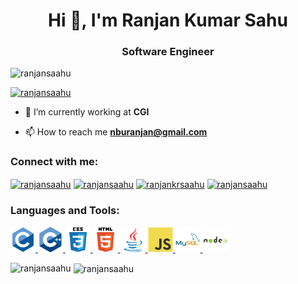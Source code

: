 <h1 align="center">Hi 👋, I'm Ranjan Kumar Sahu</h1>
<h3 align="center">Software Engineer</h3>

<p align="left"> <img src="https://komarev.com/ghpvc/?username=ranjansaahu&label=Profile%20views&color=0e75b6&style=flat" alt="ranjansaahu" /> </p>

<p align="left"> <a href="https://twitter.com/ranjansaahu" target="blank"><img src="https://img.shields.io/twitter/follow/ranjansaahu?logo=twitter&style=for-the-badge" alt="ranjansaahu" /></a> </p>

- 🔭 I’m currently working at **CGI**

- 📫 How to reach me **nburanjan@gmail.com**

<h3 align="left">Connect with me:</h3>
<p align="left">
<a href="https://twitter.com/ranjansaahu" target="blank"><img align="center" src="https://raw.githubusercontent.com/rahuldkjain/github-profile-readme-generator/master/src/images/icons/Social/twitter.svg" alt="ranjansaahu" height="30" width="40" /></a>
<a href="https://linkedin.com/in/ranjansaahu" target="blank"><img align="center" src="https://raw.githubusercontent.com/rahuldkjain/github-profile-readme-generator/master/src/images/icons/Social/linked-in-alt.svg" alt="ranjansaahu" height="30" width="40" /></a>
<a href="https://fb.com/ranjankrsaahu" target="blank"><img align="center" src="https://raw.githubusercontent.com/rahuldkjain/github-profile-readme-generator/master/src/images/icons/Social/facebook.svg" alt="ranjankrsaahu" height="30" width="40" /></a>
<a href="https://instagram.com/ranjansaahu" target="blank"><img align="center" src="https://raw.githubusercontent.com/rahuldkjain/github-profile-readme-generator/master/src/images/icons/Social/instagram.svg" alt="ranjansaahu" height="30" width="40" /></a>
</p>

<h3 align="left">Languages and Tools:</h3>
<p align="left"> <a href="https://www.cprogramming.com/" target="_blank" rel="noreferrer"> <img src="https://raw.githubusercontent.com/devicons/devicon/master/icons/c/c-original.svg" alt="c" width="40" height="40"/> </a> <a href="https://www.w3schools.com/cpp/" target="_blank" rel="noreferrer"> <img src="https://raw.githubusercontent.com/devicons/devicon/master/icons/cplusplus/cplusplus-original.svg" alt="cplusplus" width="40" height="40"/> </a> <a href="https://www.w3schools.com/css/" target="_blank" rel="noreferrer"> <img src="https://raw.githubusercontent.com/devicons/devicon/master/icons/css3/css3-original-wordmark.svg" alt="css3" width="40" height="40"/> </a> <a href="https://www.w3.org/html/" target="_blank" rel="noreferrer"> <img src="https://raw.githubusercontent.com/devicons/devicon/master/icons/html5/html5-original-wordmark.svg" alt="html5" width="40" height="40"/> </a> <a href="https://www.java.com" target="_blank" rel="noreferrer"> <img src="https://raw.githubusercontent.com/devicons/devicon/master/icons/java/java-original.svg" alt="java" width="40" height="40"/> </a> <a href="https://developer.mozilla.org/en-US/docs/Web/JavaScript" target="_blank" rel="noreferrer"> <img src="https://raw.githubusercontent.com/devicons/devicon/master/icons/javascript/javascript-original.svg" alt="javascript" width="40" height="40"/> </a> <a href="https://www.mysql.com/" target="_blank" rel="noreferrer"> <img src="https://raw.githubusercontent.com/devicons/devicon/master/icons/mysql/mysql-original-wordmark.svg" alt="mysql" width="40" height="40"/> </a> <a href="https://nodejs.org" target="_blank" rel="noreferrer"> <img src="https://raw.githubusercontent.com/devicons/devicon/master/icons/nodejs/nodejs-original-wordmark.svg" alt="nodejs" width="40" height="40"/> </a> </p>

<p><img align="left" src="https://github-readme-stats.vercel.app/api/top-langs?username=ranjansaahu&show_icons=true&locale=en&layout=compact" alt="ranjansaahu" /></p>

<p>&nbsp;<img align="center" src="https://github-readme-stats.vercel.app/api?username=ranjansaahu&show_icons=true&locale=en" alt="ranjansaahu" /></p>
